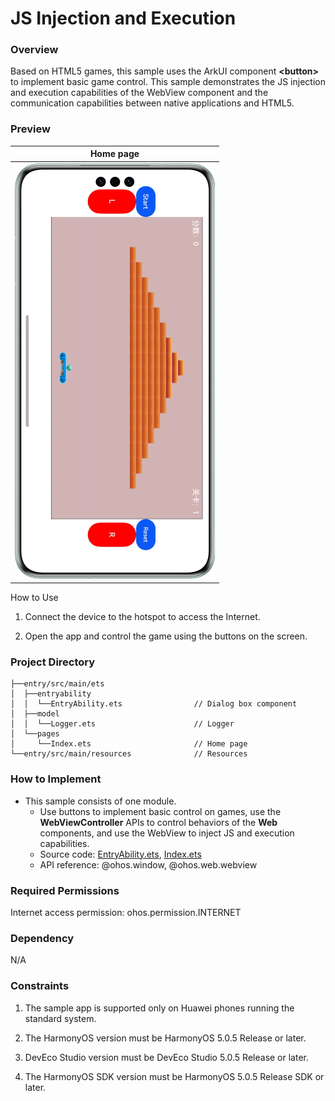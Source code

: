 # JS Injection and Execution

### Overview

Based on HTML5 games, this sample uses the ArkUI component **\<button>** to implement basic game control. This sample demonstrates the JS injection and execution capabilities of the WebView component and the communication capabilities between native applications and HTML5.

### Preview

| Home page                        |
|----------------------------------|
| ![](screenshots/device/main.png) |

How to Use

1. Connect the device to the hotspot to access the Internet.

2. Open the app and control the game using the buttons on the screen.

### Project Directory
```
├──entry/src/main/ets
│  ├──entryability
│  │  └──EntryAbility.ets                // Dialog box component
│  ├──model
│  │  └──Logger.ets                      // Logger
│  └──pages
│     └──Index.ets                       // Home page
└──entry/src/main/resources              // Resources
```

### How to Implement

* This sample consists of one module.
  * Use buttons to implement basic control on games, use the **WebViewController** APIs to control behaviors of the **Web** components, and use the WebView to inject JS and execution capabilities.
  * Source code: [EntryAbility.ets](entry/src/main/ets/entryability/EntryAbility.ets), [Index.ets](entry/src/main/ets/pages/Index.ets)
  * API reference: @ohos.window, @ohos.web.webview

### Required Permissions

Internet access permission: ohos.permission.INTERNET

### Dependency

N/A

### Constraints

1. The sample app is supported only on Huawei phones running the standard system.

2. The HarmonyOS version must be HarmonyOS 5.0.5 Release or later.

3. DevEco Studio version must be DevEco Studio 5.0.5 Release or later.

4. The HarmonyOS SDK version must be HarmonyOS 5.0.5 Release SDK or later.
